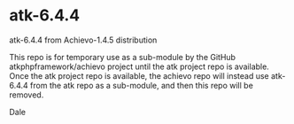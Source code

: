 atk-6.4.4
=========

atk-6.4.4 from Achievo-1.4.5 distribution

This repo is for temporary use as a sub-module by the GitHub atkphpframework/achievo project until the atk project repo is available. Once the atk project repo is available, the achievo repo will instead use atk-6.4.4 from the atk repo as a sub-module, and then this repo will be removed.

Dale
